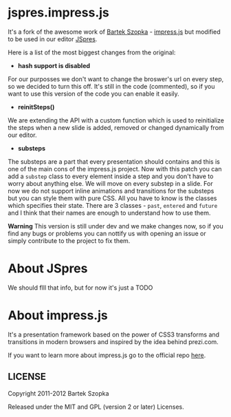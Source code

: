 jspres.impress.js
============

It's a fork of the awesome work of [Bartek Szopka](https://github.com/bartaz) - [impress.js](http://bartaz.github.io/impress.js/#/bored) but modified to be used in our editor [JSpres](http://jspres.com).

Here is a list of the most biggest changes from the original:
  - **hash support is disabled**

For our purposses we don't want to change the broswer's url on every step, so we decided to turn this off. It's still in the code (commented), so if you want to use this version of the code you can enable it easily.

  - **reinitSteps()**

We are extending the API with a custom function which is used to reinitialize the steps when a new slide is added, removed or changed dynamically from our editor.

  - **substeps**

The substeps are a part that every presentation should contains and this is one of the main cons of the impress.js project.
Now with this patch you can add a ```substep``` class to every element inside a step and you don't have to worry about anything else. We will move on every substep in a slide. For now we do not support inline animations and transitions for the substeps but you can style them with pure CSS. All you have to know is the classes which specifies their state.
There are 3 classes - ```past```, ```entered``` and ```future``` and I think that their names are enough to understand how to use them. 

**Warning**
This version is still under dev and we make changes now, so if you find any bugs or problems you can nottify us with opening an issue or simply contribute to the project to fix them.

  

# About JSpres

We should flll that info, but for now it's just a TODO

# About impress.js
It's a presentation framework based on the power of CSS3 transforms and transitions in modern browsers and inspired by the idea behind prezi.com.

If you want to learn more about impress.js go to the official repo [here](https://github.com/bartaz/impress.js).


LICENSE
---------

Copyright 2011-2012 Bartek Szopka

Released under the MIT and GPL (version 2 or later) Licenses.


